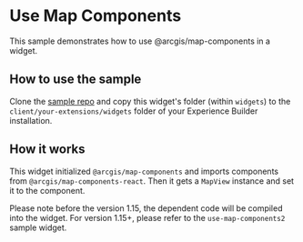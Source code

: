 # Use Map Components
This sample demonstrates how to use @arcgis/map-components in a widget.

## How to use the sample
Clone the [sample repo](https://github.com/esri/arcgis-experience-builder-sdk-resources) and copy this widget's folder (within `widgets`) to the `client/your-extensions/widgets` folder of your Experience Builder installation.

## How it works
This widget initialized `@arcgis/map-components` and imports components from `@arcgis/map-components-react`. Then it gets a `MapView` instance and set it to the component.

Please note before the version 1.15, the dependent code will be compiled into the widget. For version 1.15+, please refer to the `use-map-components2` sample widget.
